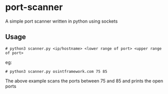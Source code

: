# port-scanner
A simple port scanner written in python using sockets

## Usage

```
# python3 scanner.py <ip/hostname> <lower range of port> <upper range of port>
```

eg:
```
# python3 scanner.py osintframework.com 75 85
```
The above example scans the ports between 75 and 85 and prints the open ports
